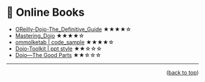
<a name="topage"></a>

# 📖 Online Books

- [OReilly-Dojo-The_Definitive_Guide](https://theswissbay.ch/pdf/Gentoomen%20Library/Programming/JavaScript/OReilly.Dojo.The.Definitive.Guide.Jun.2008.pdf)  ★★★★☆
- [Mastering_Dojo](https://theswissbay.ch/pdf/Gentoomen%20Library/Programming/Pragmatic%20Programmers/Mastering%20Dojo.pdf)  ★★★★☆
- [ommolketab | code_sample](http://ommolketab.ir/aaf-lib/isaqn1nvmz7j778ps6blmwl4bh7gbg.pdf)  ★★★★☆
- [Dojo-Toolkit | ppt style](https://www.scribd.com/doc/106127088/Dojo-Toolkit)  ★★☆☆☆
- [Dojo—The Good Parts](https://github.com/DavidSpriggs/Dojo--The-Good-Parts?tab=readme-ov-file)  ★★☆☆☆


---

<p align="right">(<a href="#topage">back to top</a>)</p>
<br/>
<br/>
